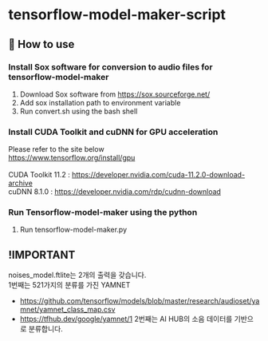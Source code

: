 # tensorflow-model-maker-script

## 🚥 How to use  
### Install Sox software for conversion to audio files for tensorflow-model-maker
1. Download Sox software from https://sox.sourceforge.net/
2. Add sox installation path to environment variable
3. Run convert.sh using the bash shell<br/>
### Install CUDA Toolkit and cuDNN for GPU acceleration
Please refer to the site below<br/>
https://www.tensorflow.org/install/gpu<br/><br/>
CUDA Toolkit 11.2 : https://developer.nvidia.com/cuda-11.2.0-download-archive<br/>
cuDNN 8.1.0 : https://developer.nvidia.com/rdp/cudnn-download<br/>
### Run Tensorflow-model-maker using the python
1. Run tensorflow-model-maker.py


## !IMPORTANT<br/>
noises_model.ftlite는 2개의 출력을 갖습니다.<br/>
1번째는 521가지의 분류를 가진 YAMNET<br/>
* https://github.com/tensorflow/models/blob/master/research/audioset/yamnet/yamnet_class_map.csv<br/>
* https://tfhub.dev/google/yamnet/1
2번째는 AI HUB의 소음 데이터를 기반으로 분류합니다.<br/>
